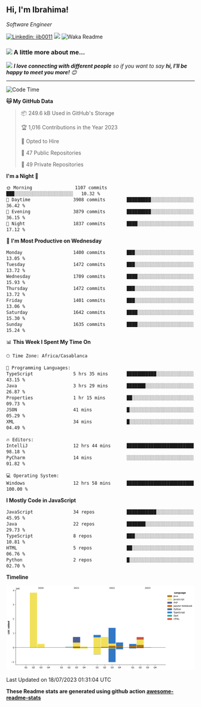 <h2>Hi, I'm Ibrahima! </h2>
<p><em>Software Engineer 
</em></p>


[![Linkedin: iib0011](https://img.shields.io/badge/-iib0011-blue?style=flat-square&logo=Linkedin&logoColor=white&link=https://www.linkedin.com/in/iib0011/)](https://www.linkedin.com/in/iib0011/)
![](https://visitor-badge.glitch.me/badge?page_id=iib0011)
![Waka Readme](https://github.com/iib0011/iib0011/workflows/Waka%20Readme/badge.svg)


### <img src="https://media.giphy.com/media/VgCDAzcKvsR6OM0uWg/giphy.gif" width="50"> A little more about me...  


<img src="https://media.giphy.com/media/LnQjpWaON8nhr21vNW/giphy.gif" width="60"> <em><b>I love connecting with different people</b> so if you want to say <b>hi, I'll be happy to meet you more!</b> 😊</em>

---
<!--START_SECTION:waka-->
![Code Time](http://img.shields.io/badge/Code%20Time-2%2C332%20hrs%2038%20mins-blue)

**🐱 My GitHub Data** 

> 📦 249.6 kB Used in GitHub's Storage 
 > 
> 🏆 1,016 Contributions in the Year 2023
 > 
> 💼 Opted to Hire
 > 
> 📜 47 Public Repositories 
 > 
> 🔑 49 Private Repositories 
 > 
**I'm a Night 🦉** 

```text
🌞 Morning                1107 commits        ███░░░░░░░░░░░░░░░░░░░░░░   10.32 % 
🌆 Daytime                3908 commits        █████████░░░░░░░░░░░░░░░░   36.42 % 
🌃 Evening                3879 commits        █████████░░░░░░░░░░░░░░░░   36.15 % 
🌙 Night                  1837 commits        ████░░░░░░░░░░░░░░░░░░░░░   17.12 % 
```
📅 **I'm Most Productive on Wednesday** 

```text
Monday                   1400 commits        ███░░░░░░░░░░░░░░░░░░░░░░   13.05 % 
Tuesday                  1472 commits        ███░░░░░░░░░░░░░░░░░░░░░░   13.72 % 
Wednesday                1709 commits        ████░░░░░░░░░░░░░░░░░░░░░   15.93 % 
Thursday                 1472 commits        ███░░░░░░░░░░░░░░░░░░░░░░   13.72 % 
Friday                   1401 commits        ███░░░░░░░░░░░░░░░░░░░░░░   13.06 % 
Saturday                 1642 commits        ████░░░░░░░░░░░░░░░░░░░░░   15.30 % 
Sunday                   1635 commits        ████░░░░░░░░░░░░░░░░░░░░░   15.24 % 
```


📊 **This Week I Spent My Time On** 

```text
🕑︎ Time Zone: Africa/Casablanca

💬 Programming Languages: 
TypeScript               5 hrs 35 mins       ███████████░░░░░░░░░░░░░░   43.15 % 
Java                     3 hrs 29 mins       ███████░░░░░░░░░░░░░░░░░░   26.87 % 
Properties               1 hr 15 mins        ██░░░░░░░░░░░░░░░░░░░░░░░   09.73 % 
JSON                     41 mins             █░░░░░░░░░░░░░░░░░░░░░░░░   05.29 % 
XML                      34 mins             █░░░░░░░░░░░░░░░░░░░░░░░░   04.49 % 

🔥 Editors: 
IntelliJ                 12 hrs 44 mins      █████████████████████████   98.18 % 
PyCharm                  14 mins             ░░░░░░░░░░░░░░░░░░░░░░░░░   01.82 % 

💻 Operating System: 
Windows                  12 hrs 58 mins      █████████████████████████   100.00 % 
```

**I Mostly Code in JavaScript** 

```text
JavaScript               34 repos            ███████████░░░░░░░░░░░░░░   45.95 % 
Java                     22 repos            ███████░░░░░░░░░░░░░░░░░░   29.73 % 
TypeScript               8 repos             ███░░░░░░░░░░░░░░░░░░░░░░   10.81 % 
HTML                     5 repos             ██░░░░░░░░░░░░░░░░░░░░░░░   06.76 % 
Python                   2 repos             █░░░░░░░░░░░░░░░░░░░░░░░░   02.70 % 
```



**Timeline**

![Lines of Code chart](https://raw.githubusercontent.com/iib0011/iib0011/master/assets/bar_graph.png)


 Last Updated on 18/07/2023 01:31:04 UTC
<!--END_SECTION:waka-->

**These Readme stats are generated using github action [awesome-readme-stats](https://github.com/iib0011/waka-readme-stats)**
